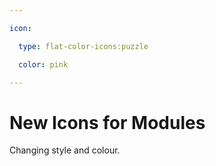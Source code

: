 ```yaml
---

icon: 

  type: flat-color-icons:puzzle

  color: pink

---
```


# New Icons for Modules

Changing style and colour.